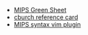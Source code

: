 
* [MIPS Green Sheet](https://inst.eecs.berkeley.edu/~cs61c/resources/MIPS_Green_Sheet.pdf)
* [cburch reference card](http://www.cburch.com/cs/330/reading/mips-ref.pdf)
* [MIPS syntax vim plugin](https://github.com/harenome/vim-mipssyntax)
